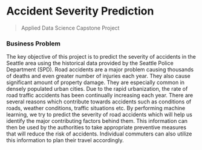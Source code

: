 # Accident Severity Prediction

> Applied Data Science Capstone Project

### Business Problem
The key objective of this project is to predict the severity of accidents in the Seattle area using the historical data provided by the Seattle Police Department (SPD). Road accidents are a major problem causing thousands of deaths and even greater number of injuries each year. They also cause significant amount of property damage. They are especially common in densely populated urban cities. Due to the rapid urbanization, the rate of road traffic accidents has been continually increasing each year. There are several reasons which contribute towards accidents such as conditions of roads, weather conditions, traffic situations etc. By performing machine learning, we try to predict the severity of road accidents which will help us identify the major contributing factors behind them. This information can then be used by the authorities to take appropriate preventive measures that will reduce the risk of accidents. Individual commuters can also utilize this information to plan their travel accordingly.
